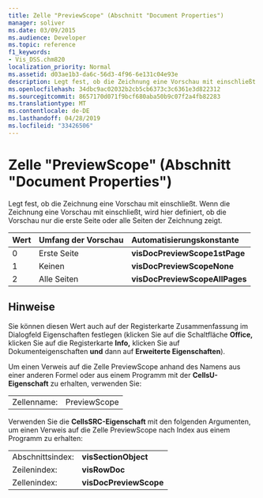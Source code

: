 ```yaml
---
title: Zelle "PreviewScope" (Abschnitt "Document Properties")
manager: soliver
ms.date: 03/09/2015
ms.audience: Developer
ms.topic: reference
f1_keywords:
- Vis_DSS.chm820
localization_priority: Normal
ms.assetid: d03ae1b3-da6c-56d3-4f96-6e131c04e93e
description: Legt fest, ob die Zeichnung eine Vorschau mit einschließt. Wenn die Zeichnung eine Vorschau mit einschließt, wird hier definiert, ob die Vorschau nur die erste Seite oder alle Seiten der Zeichnung zeigt.
ms.openlocfilehash: 34dbc9ac02032b2cb5cb6373c3c6361e3d822312
ms.sourcegitcommit: 8657170d071f9bcf680aba50b9c07f2a4fb82283
ms.translationtype: MT
ms.contentlocale: de-DE
ms.lasthandoff: 04/28/2019
ms.locfileid: "33426506"
---
```

# <a name="previewscope-cell-document-properties-section"></a>Zelle "PreviewScope" (Abschnitt "Document Properties")

Legt fest, ob die Zeichnung eine Vorschau mit einschließt. Wenn die Zeichnung eine Vorschau mit einschließt, wird hier definiert, ob die Vorschau nur die erste Seite oder alle Seiten der Zeichnung zeigt.
  
|**Wert**|**Umfang der Vorschau**|**Automatisierungskonstante**|
|:-----|:-----|:-----|
| 0  <br/> | Erste Seite  <br/> |**visDocPreviewScope1stPage** <br/> |
| 1  <br/> | Keinen  <br/> |**visDocPreviewScopeNone** <br/> |
| 2  <br/> | Alle Seiten  <br/> |**visDocPreviewScopeAllPages** <br/> |
   
## <a name="remarks"></a>Hinweise

Sie können diesen Wert  auch auf  der Registerkarte Zusammenfassung im Dialogfeld Eigenschaften festlegen (klicken Sie auf die Schaltfläche **Office,** klicken Sie auf die Registerkarte **Info,** klicken Sie auf Dokumenteigenschaften **und** dann auf **Erweiterte Eigenschaften**).
  
Um einen Verweis auf die Zelle PreviewScope anhand des Namens aus einer anderen Formel oder aus einem Programm mit der **CellsU-Eigenschaft** zu erhalten, verwenden Sie: 
  
|||
|:-----|:-----|
| Zellenname:  <br/> | PreviewScope  <br/> |
   
Verwenden Sie die **CellsSRC-Eigenschaft** mit den folgenden Argumenten, um einen Verweis auf die Zelle PreviewScope nach Index aus einem Programm zu erhalten: 
  
|||
|:-----|:-----|
| Abschnittsindex:  <br/> |**visSectionObject** <br/> |
| Zeilenindex:  <br/> |**visRowDoc** <br/> |
| Zellenindex:  <br/> |**visDocPreviewScope** <br/> |
   

